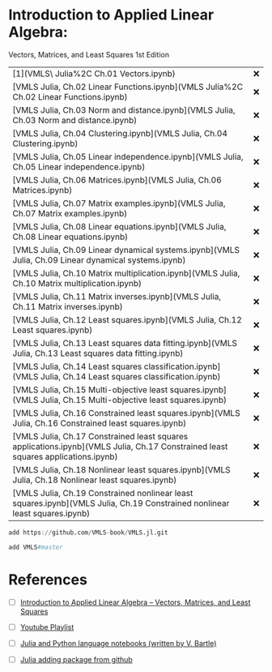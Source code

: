 # Introduction to Applied Linear Algebra: 

Vectors, Matrices, and Least Squares 1st Edition


| | |
|-|-|
| [1](VMLS\ Julia%2C Ch.01 Vectors.ipynb) | :x: |
| [VMLS Julia, Ch.02 Linear Functions.ipynb](VMLS Julia%2C Ch.02 Linear Functions.ipynb) | :x: |
| [VMLS Julia, Ch.03 Norm and distance.ipynb](VMLS Julia, Ch.03 Norm and distance.ipynb) | :x: |
| [VMLS Julia, Ch.04 Clustering.ipynb](VMLS Julia, Ch.04 Clustering.ipynb) | :x: |
| [VMLS Julia, Ch.05 Linear independence.ipynb](VMLS Julia, Ch.05 Linear independence.ipynb) | :x: |
| [VMLS Julia, Ch.06 Matrices.ipynb](VMLS Julia, Ch.06 Matrices.ipynb) | :x: |
| [VMLS Julia, Ch.07 Matrix examples.ipynb](VMLS Julia, Ch.07 Matrix examples.ipynb) | :x: |
| [VMLS Julia, Ch.08 Linear equations.ipynb](VMLS Julia, Ch.08 Linear equations.ipynb) | :x: |
| [VMLS Julia, Ch.09 Linear dynamical systems.ipynb](VMLS Julia, Ch.09 Linear dynamical systems.ipynb) | :x: |
| [VMLS Julia, Ch.10 Matrix multiplication.ipynb](VMLS Julia, Ch.10 Matrix multiplication.ipynb) | :x: |
| [VMLS Julia, Ch.11 Matrix inverses.ipynb](VMLS Julia, Ch.11 Matrix inverses.ipynb) | :x: |
| [VMLS Julia, Ch.12 Least squares.ipynb](VMLS Julia, Ch.12 Least squares.ipynb) | :x: |
| [VMLS Julia, Ch.13 Least squares data fitting.ipynb](VMLS Julia, Ch.13 Least squares data fitting.ipynb) | :x: |
| [VMLS Julia, Ch.14 Least squares classification.ipynb](VMLS Julia, Ch.14 Least squares classification.ipynb) | :x: |
| [VMLS Julia, Ch.15 Multi-objective least squares.ipynb](VMLS Julia, Ch.15 Multi-objective least squares.ipynb) | :x: |
| [VMLS Julia, Ch.16 Constrained least squares.ipynb](VMLS Julia, Ch.16 Constrained least squares.ipynb) | :x: |
| [VMLS Julia, Ch.17 Constrained least squares applications.ipynb](VMLS Julia, Ch.17 Constrained least squares applications.ipynb) | :x: |
| [VMLS Julia, Ch.18 Nonlinear least squares.ipynb](VMLS Julia, Ch.18 Nonlinear least squares.ipynb) | :x: |
| [VMLS Julia, Ch.19 Constrained nonlinear least squares.ipynb](VMLS Julia, Ch.19 Constrained nonlinear least squares.ipynb) | :x: |

```Julia
add https://github.com/VMLS-book/VMLS.jl.git
```

```Julia
add VMLS#master
```




# References

- [ ] [Introduction to Applied Linear Algebra – Vectors, Matrices, and Least Squares](https://web.stanford.edu/~boyd/vmls/)
- [ ] [Youtube Playlist](https://youtube.com/playlist?list=PLoROMvodv4rMz-WbFQtNUsUElIh2cPmN9&feature=shared)
- [ ] [Julia and Python language notebooks (written by V. Bartle)](https://github.com/vbartle/VMLS-Companions)
- [ ] [Julia adding package from github](https://stackoverflow.com/questions/65914480/julia-adding-package-from-github)


